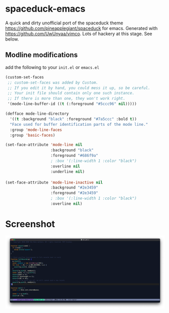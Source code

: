 # spaceduck-emacs
A quick and dirty unofficial port of the spaceduck theme <https://github.com/pineapplegiant/spaceduck> for emacs. Generated with <https://github.com/UwUnyaa/vimco>. Lots of hackery at this stage. See below.

## Modline modifications

add the following to your `init.el` or `emacs.el`

```lisp
(custom-set-faces
 ;; custom-set-faces was added by Custom.
 ;; If you edit it by hand, you could mess it up, so be careful.
 ;; Your init file should contain only one such instance.
 ;; If there is more than one, they won't work right.
 '(mode-line-buffer-id ((t (:foreground "#5ccc96" nil)))))

```

```lisp
(defface mode-line-directory
  '((t :background "black" :foreground "#7a5ccc" :bold t))
  "Face used for buffer identification parts of the mode line."
  :group 'mode-line-faces
  :group 'basic-faces)
```

```lisp
(set-face-attribute 'mode-line nil
                    :background "black"
                    :foreground "#686f9a"
                    ; :box '(:line-width 1 :color "black")
                    :overline nil
                    :underline nil)

(set-face-attribute 'mode-line-inactive nil
                    :background "#2e3459"
                    :foreground "#2e3459"
                    ; :box '(:line-width 1 :color "black")
                    :overline nil)
```
                    
# Screenshot

![emacs](emacs.png)